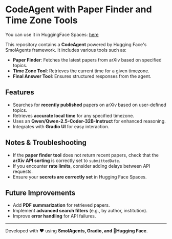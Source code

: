# CodeAgent with Paper Finder and Time Zone Tools

You can use it in HuggingFace Spaces: [here](https://huggingface.co/spaces/a-zelka/First_agent_template)

This repository contains a **CodeAgent** powered by Hugging Face's SmolAgents framework. It includes various tools such as:

- **Paper Finder**: Fetches the latest papers from arXiv based on specified topics.
- **Time Zone Tool**: Retrieves the current time for a given timezone.
- **Final Answer Tool**: Ensures structured responses from the agent.

## Features

- Searches for **recently published** papers on arXiv based on user-defined topics.
- Retrieves **accurate local time** for any specified timezone.
- Uses an **Qwen/Qwen-2.5-Coder-32B-Instruct** for enhanced reasoning.
- Integrates with **Gradio UI** for easy interaction.

## Notes & Troubleshooting

- If the **paper finder tool** does not return recent papers, check that the **arXiv API sorting** is correctly set to `submittedDate`.
- If you encounter **rate limits**, consider adding delays between API requests.
- Ensure your **secrets are correctly set** in Hugging Face Spaces.

## Future Improvements

- Add **PDF summarization** for retrieved papers.
- Implement **advanced search filters** (e.g., by author, institution).
- Improve **error handling** for API failures.

---

Developed with ❤️ using **SmolAgents, Gradio, and 🤗Hugging Face**.
